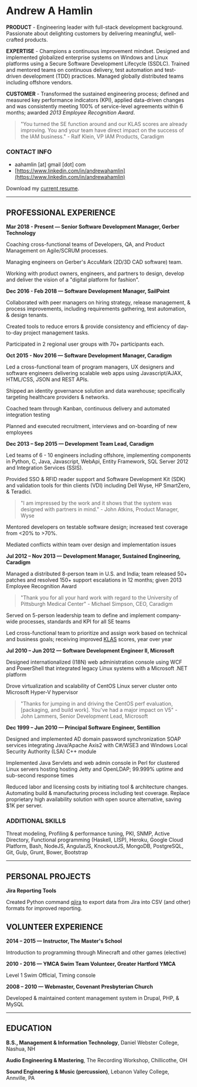 # Andrew A Hamlin

**PRODUCT** - Engineering leader with full-stack development background. Passionate about delighting customers by delivering meaningful, well-crafted products.

**EXPERTISE** - Champions a continuous improvement mindset. Designed and implemented globalized enterprise systems on Windows and Linux platforms using a Secure Software Development Lifecycle (SSDLC). Trained and mentored teams on continuous delivery, test automation and test-driven development (TDD) practices. Managed globally distributed teams including offshore vendors. 

**CUSTOMER** - Transformed the sustained engineering process; defined and measured key performance indicators (KPI), applied data-driven changes and was consistently meeting 100% of service-level agreements within 6 months; awarded _2013 Employee Recognition Award_.

> "You turned the SE function around and our KLAS scores are already improving. You and your team have direct impact on the success of the IAM business." - Ralf Klein, VP IAM Products, Caradigm


### CONTACT INFO

+ aahamlin \[at\] gmail \[dot\] com
+ [https://www.linkedin.com/in/andrewahamlin](https://www.linkedin.com/in/andrewahamlin)

Download my [current resume](/files/andrew_hamlin_resume_2018.pdf).

---

## PROFESSIONAL EXPERIENCE

**Mar 2018 - Present &#8212; Senior Software Development Manager, Gerber Technology**

Coaching cross-functional teams of Developers, QA, and Product Management on Agile/SCRUM processes. 

Managing engineers on Gerber's AccuMark (2D/3D CAD software) team.

Working with product owners, engineers, and partners to design, develop and deliver the vision of a &quot;digital platform for fashion&quot;. 

**Dec 2016 - Feb 2018 &#8212; Software Development Manager, SailPoint**

Collaborated with peer managers on hiring strategy, release management, & process improvements, including requirements gathering, test automation, & design tenants. 

Created tools to reduce errors & provide consistency and efficiency of day-to-day project management tasks. 

Participated in 2 regional user groups with 70+ participants each.

**Oct 2015 - Nov 2016 &#8212; Software Development Manager, Caradigm**

Led a cross-functional team of program managers, UX designers and software engineers delivering scalable web apps using Javascript/AJAX, HTML/CSS, JSON and REST APIs.

Shipped an identity governance solution and data warehouse; specifically targeting healthcare providers & networks. 

Coached team through Kanban, continuous delivery and automated integration testing

Planned and executed recruitment, interviews and on-boarding of new employees

**Dec 2013 – Sep 2015 &#8212; Development Team Lead, Caradigm**

Led teams of 6 - 10 engineers including offshore, implementing components in Python, C, Java, Javascript, WebApi, Entity Framework, SQL Server 2012 and Integration Services (SSIS).

Provided SSO & RFID reader support and Software Development Kit (SDK) and validation tools for thin clients (VDI) including Dell Wyse, HP SmartZero, & Teradici.

> "I am impressed by the work and it shows that the system was designed with partners in mind." - John Atkins, Product Manager, Wyse

Mentored developers on testable software design; increased test coverage from <20% to >70%.

Mediated conflicts within team over design and implementation issues

**Jul 2012 – Nov 2013 &#8212; Development Manager, Sustained Engineering, Caradigm**

Managed a distributed 8-person team in U.S. and India; team released 50+ patches and resolved 150+ support escalations in 12 months; given 2013 Employee Recognition Award

> "Thank you for all your hard work with regard to the University of Pittsburgh Medical Center" - Michael Simpson, CEO, Caradigm

Served on 5-person leadership team to define and implement company-wide processes, standards and KPI for all SE teams

Led cross-functional team to prioritize and assign work based on technical and business goals; receiving improved [KLAS](www.klasresearch.com) scores, year over year

**Jul 2010 – Jun 2012 &#8212; Software Development Engineer II, Microsoft**

Designed internationalized (I18N) web administration console using WCF and PowerShell that integrated legacy Linux systems with a Microsoft .NET platform

Drove virtualization and scalability of CentOS Linux server cluster onto Microsoft Hyper-V hypervisor

> "Thanks for jumping in and driving the CentOS perf evaluation, [packaging, and build work]. You've had a major impact on V5" - John Lammers, Senior Development Lead, Microsoft

**Dec 1999 – Jun 2010 &#8212; Principal Software Engineer, Sentillion**

Designed and implemented AD domain password synchronization SOAP services integrating Java/Apache Axis2 with C#/WSE3 and Windows Local Security Authority (LSA) C++ module

Implemented Java Servlets and web admin console in Perl for clustered Linux servers hosting hosting Jetty and OpenLDAP; 99.999% uptime and sub-second response times

Reduced labor and licensing costs by initiating tool & architecture changes. Automating build & manufacturing process including test coverage. Replace proprietary high availability solution with open source alternative, saving $1K per server.

### ADDITIONAL SKILLS

Threat modeling, Profiling & performance tuning, PKI, SNMP, Active Directory, Functional programming (Haskell, LISP), Heroku, Google Cloud Platform, Bash, NodeJS, AngularJS, KnockoutJS, MongoDB, PostgreSQL, Git, Gulp, Grunt, Bower, Bootstrap

---
## PERSONAL PROJECTS

**Jira Reporting Tools**

Created Python command [qjira](https://github.com/aahamlin/jira_reporting_scripts) to export data from Jira into CSV (and other) formats for improved reporting.


## VOLUNTEER EXPERIENCE

**2014 – 2015 &#8212; Instructor, The Master's School**

Introduction to programming through Minecraft and other games (elective)

**2010 - 2016 &#8212; YMCA Swim Team Volunteer, Greater Hartford YMCA**

Level 1 Swim Official, Timing console

**2008 – 2010 &#8212; Webmaster, Covenant Presbyterian Church**

Developed & maintained content management system in Drupal, PHP, & MySQL

---

## EDUCATION

**B.S., Management & Information Technology**, Daniel Webster College, Nashua, NH

**Audio Engineering & Mastering**, The Recording Workshop, Chillicothe, OH

**Sound Engineering & Music (percussion)**, Lebanon Valley College, Annville, PA

